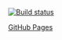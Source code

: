[![Build status](https://ci.appveyor.com/api/projects/status/sgof81wci5485tht/branch/main?svg=true)](https://ci.appveyor.com/project/MaxKrch/ahj-lesson4-task1/branch/main)

[GitHub Pages](https://maxkrch.github.io/ahj-lesson4-task1/)